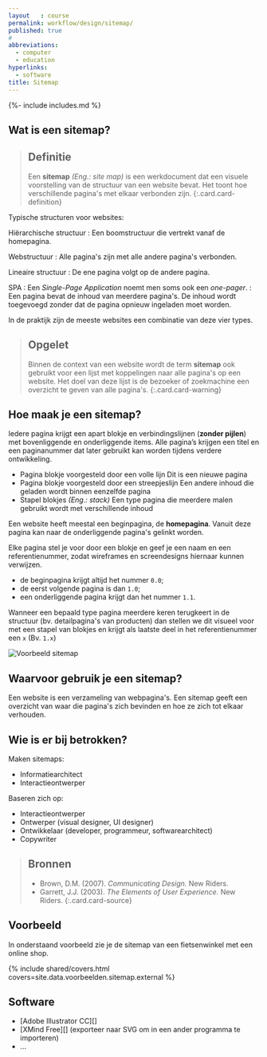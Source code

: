```yaml
---
layout   : course
permalink: workflow/design/sitemap/
published: true
#
abbreviations:
  - computer
  - education
hyperlinks:
  - software
title: Sitemap
---
```

{%- include includes.md %}

Wat is een sitemap?
-------------------

> Definitie
> ---
> Een **sitemap** *(Eng.: site map)* is een werkdocument dat een visuele voorstelling van de structuur van een website bevat. Het toont hoe verschillende pagina's met elkaar verbonden zijn.
{:.card.card-definition}

Typische structuren voor websites:

Hiërarchische structuur
: Een boomstructuur die vertrekt vanaf de homepagina.

Webstructuur
: Alle pagina's zijn met alle andere pagina's verbonden.

Lineaire structuur
: De ene pagina volgt op de andere pagina.

SPA
: Een *Single-Page Application* noemt men soms ook een *one-pager*.
: Een pagina bevat de inhoud van meerdere pagina's. De inhoud wordt toegevoegd zonder dat de pagina opnieuw ingeladen moet worden.

In de praktijk zijn de meeste websites een combinatie van deze vier types.

> Opgelet
> ---
> Binnen de context van een website wordt de term **sitemap** ook gebruikt voor een lijst met koppelingen naar alle pagina's op een website. Het doel van deze lijst is de bezoeker of zoekmachine een overzicht te geven van alle pagina's.
{:.card.card-warning}

Hoe maak je een sitemap?
------------------------

Iedere pagina krijgt een apart blokje en verbindingslijnen (**zonder pijlen**) met bovenliggende en onderliggende items. Alle pagina’s krijgen een titel en een paginanummer dat later gebruikt kan worden tijdens verdere ontwikkeling.

 - Pagina blokje voorgesteld door een volle lijn
   Dit is een nieuwe pagina
 - Pagina blokje voorgesteld door een streepjeslijn
   Een andere inhoud die geladen wordt binnen eenzelfde pagina
 - Stapel blokjes *(Eng.: stack)*
   Een type pagina die meerdere malen gebruikt wordt met verschillende inhoud

Een website heeft meestal een beginpagina, de **homepagina**. Vanuit deze pagina kan naar de onderliggende pagina's gelinkt worden.

Elke pagina stel je voor door een blokje en geef je een naam en een referentienummer, zodat wireframes en screendesigns hiernaar kunnen verwijzen.

 - de beginpagina krijgt altijd het nummer `0.0`;
 - de eerst volgende pagina is dan `1.0`;
 - een onderliggende pagina krijgt dan het nummer `1.1`.

Wanneer een bepaald type pagina meerdere keren terugkeert in de structuur (bv. detailpagina's van producten) dan stellen we dit visueel voor met een stapel van blokjes en krijgt als laatste deel in het referentienummer een `x` (Bv. `1.x`)

![Voorbeeld sitemap](http://www.arteveldehogeschool.be/campusGDM/wanm/mod_wanm/workflow/sitemap1.jpg)

Waarvoor gebruik je een sitemap?
--------------------------------

Een website is een verzameling van webpagina's. Een sitemap geeft een overzicht van waar die pagina's zich bevinden en hoe ze zich tot elkaar verhouden.

Wie is er bij betrokken?
------------------------

Maken sitemaps:

 - Informatiearchitect
 - Interactieontwerper

Baseren zich op:

 - Interactieontwerper
 - Ontwerper (visual designer, UI designer)
 - Ontwikkelaar (developer, programmeur, softwarearchitect)
 - Copywriter

> Bronnen
> ---
> - Brown, D.M. (2007). *Communicating Design.* New Riders.
> - Garrett, J.J. (2003). *The Elements of User Experience.* New Riders.
{:.card.card-source}


Voorbeeld
---------
In onderstaand voorbeeld zie je de sitemap van een fietsenwinkel met een online shop.

{% include shared/covers.html covers=site.data.voorbeelden.sitemap.external %}

Software
--------

 - [Adobe Illustrator CC][]
 - [XMind Free][] (exporteer naar SVG om in een ander programma te importeren)
 - …